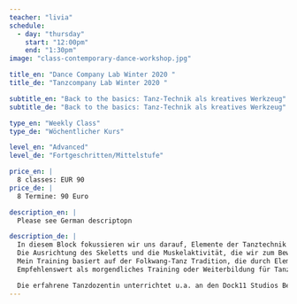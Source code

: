 ```yaml
---
teacher: "livia"
schedule:
  - day: "thursday"
    start: "12:00pm"
    end: "1:30pm"
image: "class-contemporary-dance-workshop.jpg"

title_en: "Dance Company Lab Winter 2020 "
title_de: "Tanzcompany Lab Winter 2020 "

subtitle_en: "Back to the basics: Tanz-Technik als kreatives Werkzeug"
subtitle_de: "Back to the basics: Tanz-Technik als kreatives Werkzeug"

type_en: "Weekly Class"
type_de: "Wöchentlicher Kurs"

level_en: "Advanced"
level_de: "Fortgeschritten/Mittelstufe"

price_en: |
  8 classes: EUR 90
price_de: |
  8 Termine: 90 Euro

description_en: |
  Please see German descriptopn

description_de: |
  In diesem Block fokussieren wir uns darauf, Elemente der Tanztechnik (basierend auf der Folkwang-Tradition) die beim Improvisieren und Komponieren nützlich sind als Werkzeuge, zu entdecken und anzuwenden.   
  Die Ausrichtung des Skeletts und die Muskelaktivität, die wir zum Bewegen benötigen, wird das einleitende Warm-up.  
  Mein Training basiert auf der Folkwang-Tanz Tradition, die durch Elemente der Limon- und Alexander-Technik bereichert wird. Der Raum wird sich dann mit fließenden Bewegungen, wechselnden Ebenen und Texturen ausfüllen. Von dieser Basis ausgehend ergänzen wir die Arbeit mit Improvisation- und “decision making”-Übungen. -Liebhaber von Bewusste Bewegung, Zeitgenössischem Tanz und Tanztheater fühlen sich bei diese sanften aber energetische Ganzkörpertraining wohl.    
  Empfehlenswert als morgendliches Training oder Weiterbildung für Tanz- und Theater-DozentInnen sowie Tanz-StudentInnen und ChoreografenInnen. 

  Die erfahrene Tanzdozentin unterrichtet u.a. an den Dock11 Studios Berlin, Bildungsjahr Tanz von Seneca-Intensiv und assistiert beim Masterstudiengang für Choreografie der Udk Berlin.
---
```

